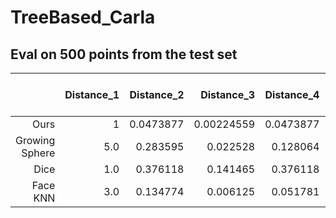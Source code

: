 # TreeBased_Carla


## Eval on 500 points from the test set


|    |   Distance_1 |   Distance_2 |   Distance_3 |   Distance_4 |   Constraint_Violation |   Redundancy |   y-Nearest-Neighbours |   Success_Rate |   Average_Time |
|---:|-------------:|-------------:|-------------:|-------------:|-----------------------:|-------------:|-----------------------:|---------------:|---------------:|
|  Ours |           1 |    0.0473877 |   0.00224559 |    0.0473877 |                      0 |            0 |                 0.2625 |           0.64 |       0.543212 |
| Growing Sphere  | 5.0 |	0.283595 |	0.022528 |	0.128064 |	0	| 4	| 0.163591	| 0.802	| 0.020714 |
|  Dice |   1.0	| 	0.376118	| 	0.141465	| 	0.376118	| 	0	| 	0	| 	0.6628	| 	1.0	| 	0.128937 |
|  Face KNN  | 3.0	| 	0.134774	| 	0.006125	| 	0.051781	| 	1	| 	2	| 	0.5856	| 	1.0	| 	6.058938	| 
